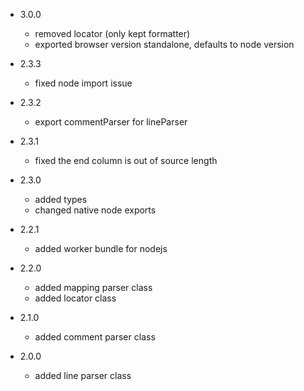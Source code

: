 * 3.0.0
    - removed locator (only kept formatter)
    - exported browser version standalone, defaults to node version

* 2.3.3
    - fixed node import issue

* 2.3.2
    - export commentParser for lineParser

* 2.3.1
    - fixed the end column is out of source length

* 2.3.0
    - added types
    - changed native node exports

* 2.2.1
    - added worker bundle for nodejs

* 2.2.0
    - added mapping parser class
    - added locator class

* 2.1.0
    - added comment parser class

* 2.0.0
    - added line parser class

